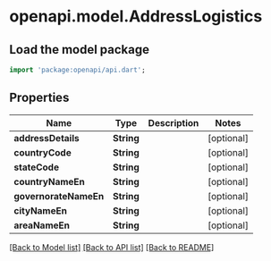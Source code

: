 # openapi.model.AddressLogistics

## Load the model package
```dart
import 'package:openapi/api.dart';
```

## Properties
Name | Type | Description | Notes
------------ | ------------- | ------------- | -------------
**addressDetails** | **String** |  | [optional] 
**countryCode** | **String** |  | [optional] 
**stateCode** | **String** |  | [optional] 
**countryNameEn** | **String** |  | [optional] 
**governorateNameEn** | **String** |  | [optional] 
**cityNameEn** | **String** |  | [optional] 
**areaNameEn** | **String** |  | [optional] 

[[Back to Model list]](../README.md#documentation-for-models) [[Back to API list]](../README.md#documentation-for-api-endpoints) [[Back to README]](../README.md)


